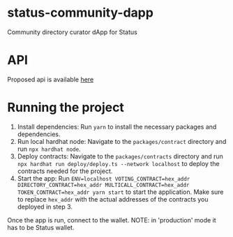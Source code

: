 # status-community-dapp
Community directory curator dApp for Status

# API

Proposed api is available [here](API.md)

# Running the project

1. Install dependencies: Run `yarn` to install the necessary packages and dependencies.
2. Run local hardhat node: Navigate to the `packages/contract` directory and run `npx hardhat node`.
3. Deploy contracts: Navigate to the `packages/contracts` directory and run `npx hardhat run deploy/deploy.ts --network localhost` to deploy the contracts needed for the project.
4. Start the app: Run `ENV=localhost VOTING_CONTRACT=hex_addr DIRECTORY_CONTRACT=hex_addr MULTICALL_CONTRACT=hex_addr TOKEN_CONTRACT=hex_addr yarn start` to start the application. Make sure to replace `hex_addr` with the actual addresses of the contracts you deployed in step 3.

Once the app is run, connect to the wallet. NOTE: in 'production' mode it has to be Status wallet.
